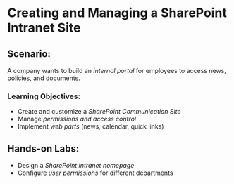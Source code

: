 # Creating and Managing a SharePoint Intranet Site
## Scenario:
A company wants to build an *internal portal* for employees to access news, policies, and documents.  

### Learning Objectives:
- Create and customize a *SharePoint Communication Site*  
- Manage *permissions and access control*  
- Implement *web parts* (news, calendar, quick links)  

## Hands-on Labs:
- Design a *SharePoint intranet homepage*  
- Configure *user permissions* for different departments  

